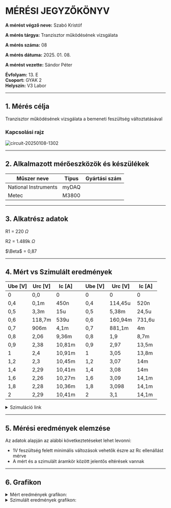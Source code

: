 
# MÉRÉSI JEGYZŐKÖNYV

**A mérést végző neve:** Szabó Kristóf

**A mérés tárgya:** Tranzisztor működésének vizsgálata

**A mérés száma:** 08

**A mérés dátuma:** 2025. 01. 08.

**A mérést vezette:** Sándor Péter  

**Évfolyam:** 13. E  
**Csoport:** GYAK 2  
**Helyszín:** V3 Labor 

---

## 1. Mérés célja

Tranzisztor működésének vizsgálata a bemeneti feszültség változtatásával

### Kapcsolási rajz

![circuit-20250108-1302](https://github.com/user-attachments/assets/ca2c6a63-7281-4e96-9e3a-a007e45bdbfa)


---

## 2. Alkalmazott mérőeszközök és készülékek

| Műszer neve          | Típus | Gyártási szám |
| ---------------------| ------| ------------- |
| National Instruments | myDAQ |  |
| Metec                | M3800 |  |

---

## 3. Alkatrész adatok
  R1 = 220 $\Omega$
  
  R2 = 1.489k $\Omega$
  
  $\Beta$  = 0,87

---

## 4. Mért vs Szimulált eredmények

| Ube [V] | Urc [V] | Ic [A]  | | Ube [V] | Urc [V]| Ic [A]|
| ------- | ------- | ------- |-| ------- | ------ | ------ |
|    0    |   0,0   |    0    | |    0    |   0    |   0    |
|   0,4   |   0,1m  |   450n  | |   0,4   | 114,45u|  520n  |
|   0,5   |   3,3m  |   15u   | |   0,5   |  5,38m |  24,5u |
|   0,6   |  118,7m |   539u  | |   0,6   | 160,94m| 731,6u |
|   0,7   |   906m  |   4,1m  | |   0,7   | 881,1m |   4m   |
|   0,8   |   2,06  |   9,36m | |   0,8   |  1,9   |  8,7m  |
|   0,9   |   2,38  |  10,81m | |   0,9   |  2,97  |  13,5m |
|    1    |   2,4   |  10,91m | |    1    |  3,05  |  13,8m |
|   1,2   |   2,3   |  10,45m | |   1,2   |  3,07  |   14m  |
|   1,4   |   2,29  |  10,41m | |   1,4   |  3,08  |   14m  |
|   1,6   |   2,26  |  10,27m | |   1,6   |  3,09  |  14,1m |
|   1,8   |   2,28  |  10,36m | |   1,8   |  3,098 |  14,1m |
|    2    |   2,29  |  10,41m | |    2    |   3,1  |  14,1m |

<details>
<summary>Szimuláció link</summary>

  https://www.falstad.com/circuit/circuitjs.html?ctz=CQAgjCAMB0l3BWcMBsBmALAJhQdgWgJwAcYKCFIGaIWICk9ApgLRhgBQA7lLQirzSQM4DgHNBwwVkayOAFxAsMxWhllqNEGAmIpCCfCjC40KFeyjQUNhCcJ5sWIVlXFcIACZMAZgEMAVwAbeQ4AJyUVTSUHaMYwFUIOMjp4lA0sLBE6b39g+RYgpk9wXllYTgA3JXY6IRE2MDosjUZ1WjKrBG4appB6yRFIHrStV1EI+PHGYgyZDgAlXlneKI12pFboboAHKjc21SbVGi14c56olZm5Hijj3gfhnhZYlt7m9qwOIA
  
</details>

---

## 5. Mérési eredmények elemzése

Az adatok alapján az alábbi következtetéseket lehet levonni:

- 1V feszültség felett minimális változások vehetők észre az Rc ellenállást mérve
- A mért és a szimulált áramkör között jelentős eltérések vannak

---
## 6. Grafikon
  <details>
    <summary>Mért eredmények grafikon:</summary>
    
![Névtelen terv](https://github.com/user-attachments/assets/c1d97db0-96c2-4d86-a29e-64e72a13c595)
  </details>

  <details>
    <summary>Szimulált eredmények grafikon:</summary>
    
![Névtelen terv (1)](https://github.com/user-attachments/assets/6f1d00e0-ce2a-467f-97b3-5efd7d8e7570)
  </details>
